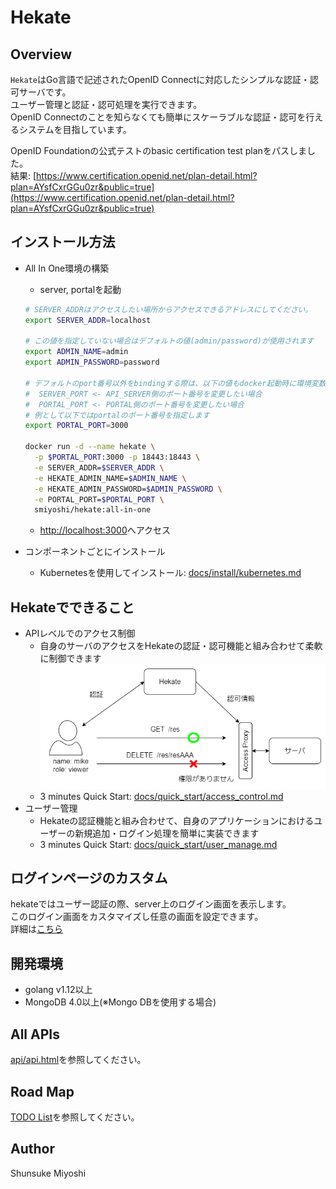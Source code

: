 # Hekate

## Overview

`Hekate`はGo言語で記述されたOpenID Connectに対応したシンプルな認証・認可サーバです。  
ユーザー管理と認証・認可処理を実行できます。  
OpenID Connectのことを知らなくても簡単にスケーラブルな認証・認可を行えるシステムを目指しています。

OpenID Foundationの公式テストのbasic certification test planをパスしました。  
結果: [https://www.certification.openid.net/plan-detail.html?plan=AYsfCxrGGu0zr&public=true](https://www.certification.openid.net/plan-detail.html?plan=AYsfCxrGGu0zr&public=true)

## インストール方法

- All In One環境の構築
  - server, portalを起動

  ```bash
  # SERVER_ADDRはアクセスしたい場所からアクセスできるアドレスにしてください。
  export SERVER_ADDR=localhost

  # この値を指定していない場合はデフォルトの値(admin/password)が使用されます
  export ADMIN_NAME=admin
  export ADMIN_PASSWORD=password

  # デフォルトのport番号以外をbindingする際は、以下の値もdocker起動時に環境変数で指定する必要があります
  #  SERVER_PORT <- API_SERVER側のポート番号を変更したい場合
  #  PORTAL_PORT <- PORTAL側のポート番号を変更したい場合
  # 例として以下ではportalのポート番号を指定します
  export PORTAL_PORT=3000

  docker run -d --name hekate \
    -p $PORTAL_PORT:3000 -p 18443:18443 \
    -e SERVER_ADDR=$SERVER_ADDR \
    -e HEKATE_ADMIN_NAME=$ADMIN_NAME \
    -e HEKATE_ADMIN_PASSWORD=$ADMIN_PASSWORD \
    -e PORTAL_PORT=$PORTAL_PORT \
    smiyoshi/hekate:all-in-one
  ```

  - [http://localhost:3000](http://localhost:3000)へアクセス

- コンポーネントごとにインストール
  - Kubernetesを使用してインストール: [docs/install/kubernetes.md](docs/install/kubernetes.md)

## Hekateでできること

- APIレベルでのアクセス制御
  - 自身のサーバのアクセスをHekateの認証・認可機能と組み合わせて柔軟に制御できます
    ![イメージ図](docs/assets/access_ctrl_image.png)
  - 3 minutes Quick Start: [docs/quick_start/access_control.md](docs/quick_start/access_control.md)
- ユーザー管理
  - Hekateの認証機能と組み合わせて、自身のアプリケーションにおけるユーザーの新規追加・ログイン処理を簡単に実装できます
  - 3 minutes Quick Start: [docs/quick_start/user_manage.md](docs/quick_start/user_manage.md)

## ログインページのカスタム

hekateではユーザー認証の際、server上のログイン画面を表示します。  
このログイン画面をカスタマイズし任意の画面を設定できます。  
詳細は[こちら](docs/login_page.md)

## 開発環境

- golang v1.12以上
- MongoDB 4.0以上(※Mongo DBを使用する場合)

## All APIs

[api/api.html](api/api.html)を参照してください。

## Road Map

[TODO List](./todoList.md)を参照してください。

## Author

Shunsuke Miyoshi
